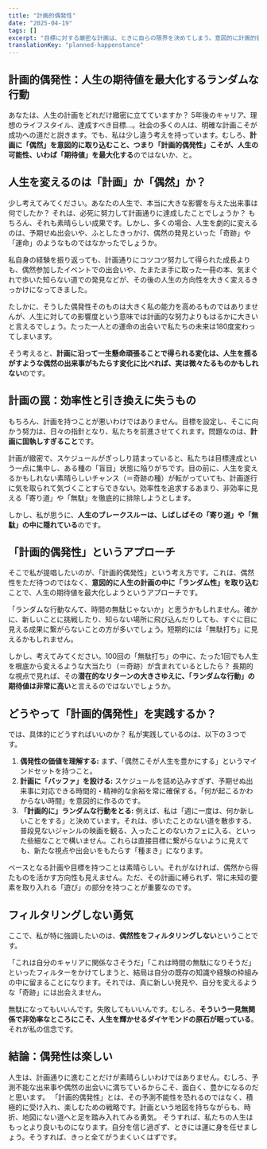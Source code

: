 ```yaml
---
title: "計画的偶発性"
date: "2025-04-19"
tags: []
excerpt: "目標に対する厳密な計画は、ときに自らの限界を決めてしまう。意図的に計画的偶発性を日々の生活に組み込むことで、人生の長期的な可能性（期待値）を最大化することができる。"
translationKey: "planned-happenstance"
---
```



## 計画的偶発性：人生の期待値を最大化するランダムな行動

あなたは、人生の計画をどれだけ緻密に立てていますか？ 5年後のキャリア、理想のライフスタイル、達成すべき目標…。社会の多くの人は、明確な計画こそが成功への道だと説きます。でも、私は少し違う考えを持っています。むしろ、**計画に「偶然」を意図的に取り込むこと、つまり「計画的偶発性」こそが、人生の可能性、いわば「期待値」を最大化する**のではないか、と。


## 人生を変えるのは「計画」か「偶然」か？

少し考えてみてください。あなたの人生で、本当に大きな影響を与えた出来事は何でしたか？ それは、必死に努力して計画通りに達成したことでしょうか？ もちろん、それも素晴らしい成果です。しかし、多くの場合、人生を劇的に変えるのは、予期せぬ出会いや、ふとしたきっかけ、偶然の発見といった「奇跡」や「運命」のようなものではなかったでしょうか。

私自身の経験を振り返っても、計画通りにコツコツ努力して得られた成長よりも、偶然参加したイベントでの出会いや、たまたま手に取った一冊の本、気まぐれで歩いた知らない道での発見などが、その後の人生の方向性を大きく変えるきっかけになってきました。

たしかに、そうした偶発性そのものは大きく私の能力を高めるものではありませんが、人生に対しての影響度という意味では計画的な努力よりもはるかに大きいと言えるでしょう。たった一人との運命の出会いで私たちの未来は180度変わってしまいます。

そう考えると、**計画に沿って一生懸命頑張ることで得られる変化は、人生を揺るがすような偶然の出来事がもたらす変化に比べれば、実は微々たるものかもしれない**のです。


## 計画の罠：効率性と引き換えに失うもの

もちろん、計画を持つことが悪いわけではありません。目標を設定し、そこに向かう努力は、日々の指針となり、私たちを前進させてくれます。問題なのは、**計画に固執しすぎること**です。

計画が緻密で、スケジュールがぎっしり詰まっていると、私たちは目標達成という一点に集中し、ある種の「盲目」状態に陥りがちです。目の前に、人生を変えるかもしれない素晴らしいチャンス（＝奇跡の種）が転がっていても、計画遂行に気を取られて気づくことすらできない。効率性を追求するあまり、非効率に見える「寄り道」や「無駄」を徹底的に排除しようとします。

しかし、私が思うに、**人生のブレークスルーは、しばしばその「寄り道」や「無駄」の中に隠れている**のです。


## 「計画的偶発性」というアプローチ


そこで私が提唱したいのが、「計画的偶発性」という考え方です。これは、偶然性をただ待つのではなく、**意図的に人生の計画の中に「ランダム性」を取り込む**ことで、人生の期待値を最大化しようというアプローチです。

「ランダムな行動なんて、時間の無駄じゃないか」と思うかもしれません。確かに、新しいことに挑戦したり、知らない場所に飛び込んだりしても、すぐに目に見える成果に繋がらないことの方が多いでしょう。短期的には「無駄打ち」に見えるかもしれません。

しかし、考えてみてください。100回の「無駄打ち」の中に、たった1回でも人生を根底から変えるような大当たり（＝奇跡）が含まれているとしたら？ 長期的な視点で見れば、その**潜在的なリターンの大きさゆえに、「ランダムな行動」の期待値は非常に高い**と言えるのではないでしょうか。


## どうやって「計画的偶発性」を実践するか？


では、具体的にどうすればいいのか？ 私が実践しているのは、以下の３つです。

1.  **偶発性の価値を理解する:** まず、「偶然こそが人生を豊かにする」というマインドセットを持つこと。
2.  **計画に「バッファ」を設ける:** スケジュールを詰め込みすぎず、予期せぬ出来事に対応できる時間的・精神的な余裕を常に確保する。「何が起こるかわからない時間」を意図的に作るのです。
3.  **「計画的に」ランダムな行動をとる:** 例えば、私は「週に一度は、何か新しいことをする」と決めています。それは、歩いたことのない道を散歩する、普段見ないジャンルの映画を観る、入ったことのないカフェに入る、といった些細なことで構いません。これらは直接目標に繋がらないように見えても、新たな視点や出会いをもたらす「種まき」になります。

ベースとなる計画や目標を持つことは素晴らしい。それがなければ、偶然から得たものを活かす方向性も見えません。ただ、その計画に縛られず、常に未知の要素を取り入れる「遊び」の部分を持つことが重要なのです。


## フィルタリングしない勇気


ここで、私が特に強調したいのは、**偶然性をフィルタリングしない**ということです。

「これは自分のキャリアに関係なさそうだ」「これは時間の無駄になりそうだ」といったフィルターをかけてしまうと、結局は自分の既存の知識や経験の枠組みの中に留まることになります。それでは、真に新しい発見や、自分を変えるような「奇跡」には出会えません。

無駄になってもいいんです。失敗してもいいんです。むしろ、**そういう一見無関係で非効率なところにこそ、人生を輝かせるダイヤモンドの原石が眠っている**。それが私の信念です。


## 結論：偶発性は楽しい

人生は、計画通りに進むことだけが素晴らしいわけではありません。むしろ、予測不能な出来事や偶然の出会いに満ちているからこそ、面白く、豊かになるのだと思います。
「計画的偶発性」とは、その予測不能性を恐れるのではなく、積極的に受け入れ、楽しむための戦略です。計画という地図を持ちながらも、時折、地図にない道へと足を踏み入れてみる勇気。
そうすれば、私たちの人生はもっとより良いものになります。自分を信じ過ぎず、ときには運に身を任せましょう。そうすれば、きっと全てがうまくいくはずです。
